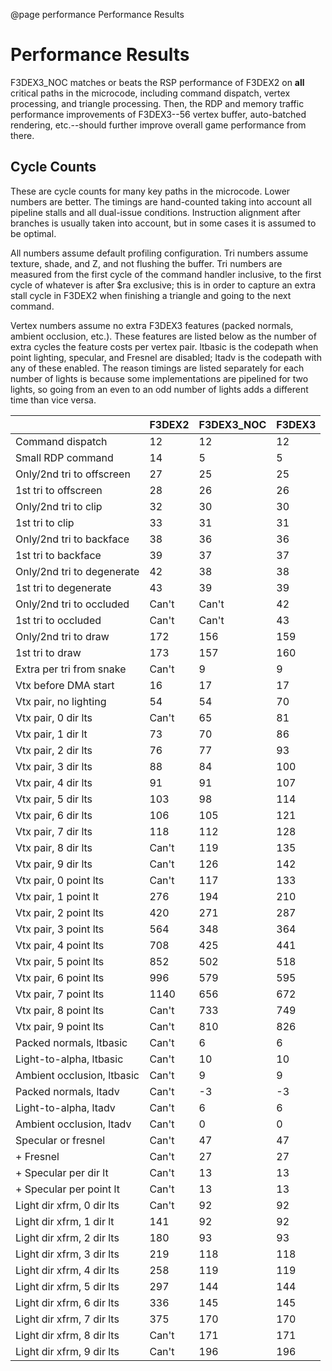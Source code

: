 @page performance Performance Results

# Performance Results

F3DEX3_NOC matches or beats the RSP performance of F3DEX2 on **all** critical
paths in the microcode, including command dispatch, vertex processing, and
triangle processing. Then, the RDP and memory traffic performance improvements
of F3DEX3--56 vertex buffer, auto-batched rendering, etc.--should further
improve overall game performance from there.

## Cycle Counts

These are cycle counts for many key paths in the microcode. Lower numbers are
better. The timings are hand-counted taking into account all pipeline stalls and
all dual-issue conditions. Instruction alignment after branches is usually taken
into account, but in some cases it is assumed to be optimal.

All numbers assume default profiling configuration. Tri numbers assume texture,
shade, and Z, and not flushing the buffer. Tri numbers are measured from the
first cycle of the command handler inclusive, to the first cycle of whatever is
after $ra exclusive; this is in order to capture an extra stall cycle in F3DEX2
when finishing a triangle and going to the next command.

Vertex numbers assume no extra F3DEX3 features (packed normals, ambient
occlusion, etc.). These features are listed below as the number of extra cycles
the feature costs per vertex pair. ltbasic is the codepath when point lighting,
specular, and Fresnel are disabled; ltadv is the codepath with any of these
enabled. The reason timings are listed separately for each number of lights is
because some implementations are pipelined for two lights, so going from an
even to an odd number of lights adds a different time than vice versa.

|                            | F3DEX2 | F3DEX3_NOC | F3DEX3 |
|----------------------------|--------|------------|--------|
| Command dispatch           | 12     | 12         | 12     |
| Small RDP command          | 14     | 5          | 5      |
| Only/2nd tri to offscreen  | 27     | 25         | 25     |
| 1st tri to offscreen       | 28     | 26         | 26     |
| Only/2nd tri to clip       | 32     | 30         | 30     |
| 1st tri to clip            | 33     | 31         | 31     |
| Only/2nd tri to backface   | 38     | 36         | 36     |
| 1st tri to backface        | 39     | 37         | 37     |
| Only/2nd tri to degenerate | 42     | 38         | 38     |
| 1st tri to degenerate      | 43     | 39         | 39     |
| Only/2nd tri to occluded   | Can't  | Can't      | 42     |
| 1st tri to occluded        | Can't  | Can't      | 43     |
| Only/2nd tri to draw       | 172    | 156        | 159    |
| 1st tri to draw            | 173    | 157        | 160    |
| Extra per tri from snake   | Can't  | 9          | 9      |
| Vtx before DMA start       | 16     | 17         | 17     |
| Vtx pair, no lighting      | 54     | 54         | 70     |
| Vtx pair, 0 dir lts        | Can't  | 65         | 81     |
| Vtx pair, 1 dir lt         | 73     | 70         | 86     |
| Vtx pair, 2 dir lts        | 76     | 77         | 93     |
| Vtx pair, 3 dir lts        | 88     | 84         | 100    |
| Vtx pair, 4 dir lts        | 91     | 91         | 107    |
| Vtx pair, 5 dir lts        | 103    | 98         | 114    |
| Vtx pair, 6 dir lts        | 106    | 105        | 121    |
| Vtx pair, 7 dir lts        | 118    | 112        | 128    |
| Vtx pair, 8 dir lts        | Can't  | 119        | 135    |
| Vtx pair, 9 dir lts        | Can't  | 126        | 142    |
| Vtx pair, 0 point lts      | Can't  | 117        | 133    |
| Vtx pair, 1 point lt       | 276    | 194        | 210    |
| Vtx pair, 2 point lts      | 420    | 271        | 287    |
| Vtx pair, 3 point lts      | 564    | 348        | 364    |
| Vtx pair, 4 point lts      | 708    | 425        | 441    |
| Vtx pair, 5 point lts      | 852    | 502        | 518    |
| Vtx pair, 6 point lts      | 996    | 579        | 595    |
| Vtx pair, 7 point lts      | 1140   | 656        | 672    |
| Vtx pair, 8 point lts      | Can't  | 733        | 749    |
| Vtx pair, 9 point lts      | Can't  | 810        | 826    |
| Packed normals, ltbasic    | Can't  | 6          | 6      |
| Light-to-alpha, ltbasic    | Can't  | 10         | 10     |
| Ambient occlusion, ltbasic | Can't  | 9          | 9      |
| Packed normals, ltadv      | Can't  | -3         | -3     |
| Light-to-alpha, ltadv      | Can't  | 6          | 6      |
| Ambient occlusion, ltadv   | Can't  | 0          | 0      |
| Specular or fresnel        | Can't  | 47         | 47     |
| + Fresnel                  | Can't  | 27         | 27     |
| + Specular per dir lt      | Can't  | 13         | 13     |
| + Specular per point lt    | Can't  | 13         | 13     |
| Light dir xfrm, 0 dir lts  | Can't  | 92         | 92     |
| Light dir xfrm, 1 dir lt   | 141    | 92         | 92     |
| Light dir xfrm, 2 dir lts  | 180    | 93         | 93     |
| Light dir xfrm, 3 dir lts  | 219    | 118        | 118    |
| Light dir xfrm, 4 dir lts  | 258    | 119        | 119    |
| Light dir xfrm, 5 dir lts  | 297    | 144        | 144    |
| Light dir xfrm, 6 dir lts  | 336    | 145        | 145    |
| Light dir xfrm, 7 dir lts  | 375    | 170        | 170    |
| Light dir xfrm, 8 dir lts  | Can't  | 171        | 171    |
| Light dir xfrm, 9 dir lts  | Can't  | 196        | 196    |
